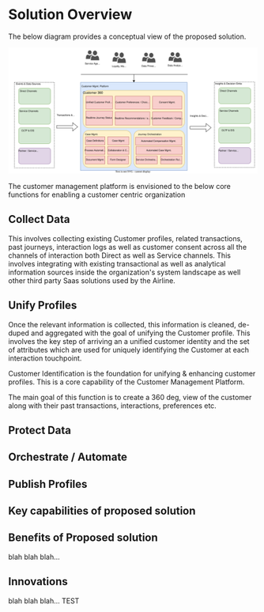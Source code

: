 # Solution Overview
The below diagram provides a conceptual view of the proposed solution.

![Solution Conceptual View](Customer_Mgmt_Platform_Arch_Katas-CMP_Simplified_Conceptual.svg)

The customer management platform is envisioned to the below core functions for enabling a customer centric organization

## Collect Data
This involves collecting existing Customer profiles, related transactions, past journeys, interaction logs as well as customer consent across all the channels of interaction both Direct as well as Service channels. This involves integrating with existing transactional as well as analytical information sources inside the organization's system landscape as well other third party Saas solutions used by the Airline.

## Unify Profiles
Once the relevant information is collected, this information is cleaned, de-duped and aggregated with the goal of unifying the Customer profile. This involves the key step of arriving an a unified customer identity and the set of attributes which are used for uniquely identifying the Customer at each interaction touchpoint. 

Customer Identification is the foundation for unifying & enhancing customer profiles. This is a core capability of the Customer Management Platform.

The main goal of this function is to create a 360 deg, view of the customer along with their past transactions, interactions, preferences etc.

## Protect Data

## Orchestrate / Automate

## Publish Profiles

## Key capabilities of proposed solution

## Benefits of Proposed solution

blah blah blah...

## Innovations

blah blah blah...
TEST
